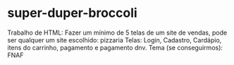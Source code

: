 # super-duper-broccoli
Trabalho de HTML:
Fazer um mínimo de 5 telas de um site de vendas, pode ser qualquer um
site escolhido: pizzaria
Telas: Login, Cadastro, Cardápio, itens do carrinho, pagamento e pagamento dnv.
Tema (se conseguirmos): FNAF